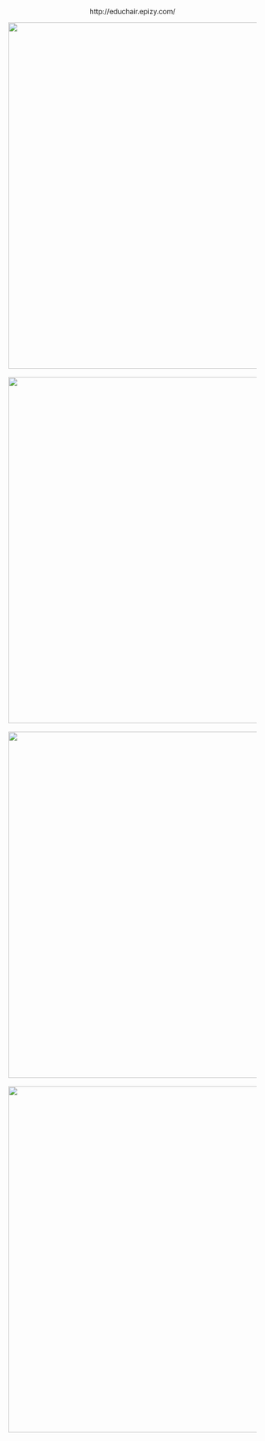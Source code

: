 <p align="center">
http://educhair.epizy.com/
</p>

<div align="center">
<img src="https://user-images.githubusercontent.com/87316285/141998010-34d34331-d159-4d3b-986a-b25b537a548c.png" width="700px" />
</div>
<br/>
<div align="center">
<img src="https://user-images.githubusercontent.com/87316285/141998118-8d1296d8-5a00-4f62-b50d-637e24565a15.png" width="700px" />
</div>
<br/>
<div align="center">
<img src="https://user-images.githubusercontent.com/87316285/141998209-d3e8cf16-0f60-4459-a080-af5e41bc3eca.png" width="700px" />
</div>
<br/>
<div align="center">
<img src="https://user-images.githubusercontent.com/87316285/141998272-43589f08-278f-48ca-8b1f-7d4b7d959a5a.png" width="700px" />
</div>
<br/>
